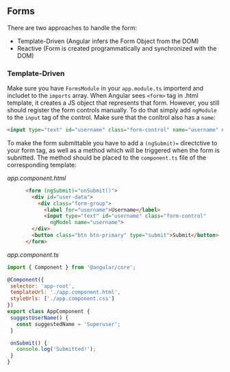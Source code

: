 ## Forms
There are two approaches to handle the form:
- Template-Driven (Angular infers the Form Object from the DOM)
- Reactive (Form is created programmatically and synchronized with the DOM)

### Template-Driven
Make sure you have `FormsModule` in your `app.module.ts` importerd and includet to the `imports` array. When
Angular sees `<form>` tag in .html template, it creates a JS object that represents that form. However, you
still should register the form controls manually. To do that simply add `ngModule` to the `input` tag of the
control. Make sure that the conltrol also has a `name`:
```html
<input type="text" id="username" class="form-control" name="username" ngModel>
```
To make the form submittable you have to add a `(ngSubmit)=` directctive to your form tag, as well as
a method which will be triggered when the form is subnitted. The method should be placed to the `component.ts` 
file of the corresponding template:

*app.component.html*
```html
      <form (ngSubmit)="onSubmit()">
        <div id="user-data">
          <div class="form-group">
            <label for="username">Username</label>
            <input type="text" id="username" class="form-control"
              ngModel name="username">
        </div>
        <button class="btn btn-primary" type="submit">Submit</button>
      </form>
 ```
 *app.component.ts*
 ```javascript
 import { Component } from '@angular/core';

@Component({
  selector: 'app-root',
  templateUrl: './app.component.html',
  styleUrls: ['./app.component.css']
})
export class AppComponent {
  suggestUserName() {
    const suggestedName = 'Superuser';
  }

  onSubmit() {
    console.log('Submitted!');
  }
}
```
